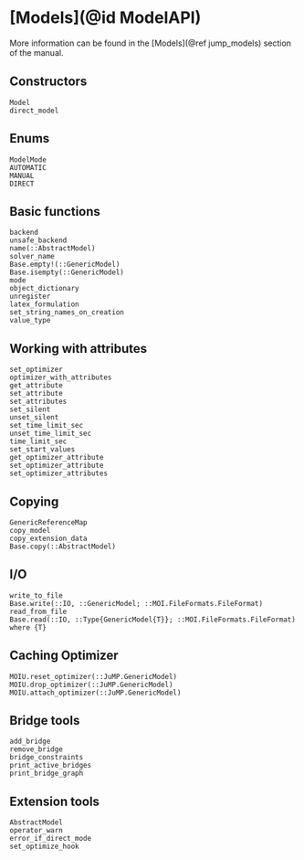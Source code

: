# [Models](@id ModelAPI)

More information can be found in the [Models](@ref jump_models) section of
the manual.

## Constructors

```@docs
Model
direct_model
```

## Enums

```@docs
ModelMode
AUTOMATIC
MANUAL
DIRECT
```

## Basic functions

```@docs
backend
unsafe_backend
name(::AbstractModel)
solver_name
Base.empty!(::GenericModel)
Base.isempty(::GenericModel)
mode
object_dictionary
unregister
latex_formulation
set_string_names_on_creation
value_type
```

## Working with attributes

```@docs
set_optimizer
optimizer_with_attributes
get_attribute
set_attribute
set_attributes
set_silent
unset_silent
set_time_limit_sec
unset_time_limit_sec
time_limit_sec
set_start_values
get_optimizer_attribute
set_optimizer_attribute
set_optimizer_attributes
```

## Copying

```@docs
GenericReferenceMap
copy_model
copy_extension_data
Base.copy(::AbstractModel)
```
## I/O

```@docs
write_to_file
Base.write(::IO, ::GenericModel; ::MOI.FileFormats.FileFormat)
read_from_file
Base.read(::IO, ::Type{GenericModel{T}}; ::MOI.FileFormats.FileFormat) where {T}
```

## Caching Optimizer

```@docs
MOIU.reset_optimizer(::JuMP.GenericModel)
MOIU.drop_optimizer(::JuMP.GenericModel)
MOIU.attach_optimizer(::JuMP.GenericModel)
```

## Bridge tools

```@docs
add_bridge
remove_bridge
bridge_constraints
print_active_bridges
print_bridge_graph
```

## Extension tools

```@docs
AbstractModel
operator_warn
error_if_direct_mode
set_optimize_hook
```
